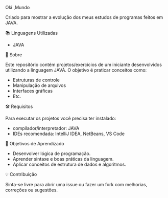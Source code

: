 Olá ,Mundo

Criado para mostrar a evolução dos meus estudos de programas feitos em JAVA.

📚 Linguagens Utilizadas

- JAVA

🚀 Sobre

Este repositório contém projetos/exercícios de um iniciante desenvolvidos utilizando a linguagem JAVA.
O objetivo é praticar conceitos como:
- Estruturas de controle
- Manipulação de arquivos
- Interfaces gráficas
- Etc.

🛠️ Requisitos

Para executar os projetos você precisa ter instalado:

- compilador/interpretador:
 JAVA
- IDEs recomendada:
 IntelliJ IDEA, NetBeans, VS Code

📌 Objetivos de Aprendizado

- Desenvolver lógica de programação.
- Aprender sintaxe e boas práticas da linguagem.
- Aplicar conceitos de estrutura de dados e algoritmos.

💡 Contribuição

Sinta-se livre para abrir uma issue ou fazer um fork com melhorias, correções ou sugestões.